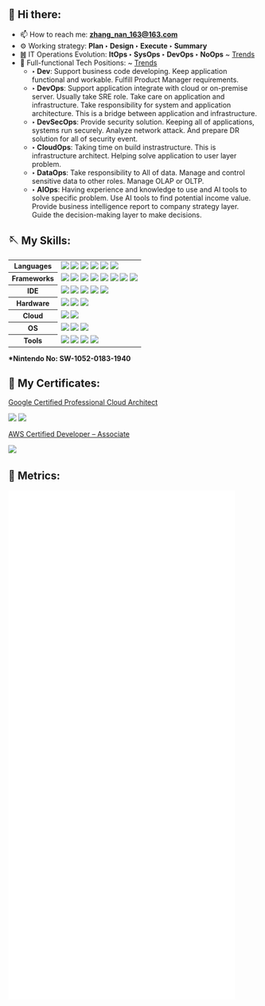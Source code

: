 ## 👋 Hi there:

- 📫 How to reach me: **zhang_nan_163@163.com**
- ⚙️ Working strategy: **Plan ‣ Design ‣ Execute ‣ Summary**
- ䷰ IT Operations Evolution: **ItOps ‣ SysOps ‣ DevOps ‣ NoOps**  ~ [Trends](https://www.bmc.com/blogs/itops-devops-and-noops-oh-my/)
- 💎 Full-functional Tech Positions: ~ [Trends](https://geekflare.com/what-is-sysops-dataops-devops-aiops-itops/#geekflare-toc-itops)
  + **‣ Dev**: Support business code developing. Keep application functional and workable. Fulfill Product Manager requirements.
  + **‣ DevOps**: Support application integrate with cloud or on-premise server. Usually take SRE role. Take care on application and infrastructure. Take responsibility for system and application architecture. This is a bridge between application and infrastructure.
  + **‣ DevSecOps**: Provide security solution. Keeping all of applications, systems run securely. Analyze network attack. And prepare DR solution for all of security event.
  + **‣ CloudOps**: Taking time on build instrastructure. This is infrastructure architect. Helping solve application to user layer problem.
  + **‣ DataOps**: Take responsibility to All of data. Manage and control sensitive data to other roles. Manage OLAP or OLTP.
  + **‣ AIOps**: Having experience and knowledge to use and AI tools to solve specific problem. Use AI tools to find potential income value. Provide business intelligence report to company strategy layer. Guide the decision-making layer to make decisions.
## 🪡 My Skills: 

<table>
  <tr>
    <th>Languages</th>
    <td><img src="https://img.shields.io/badge/JavaScript-323330?style=for-the-badge&logo=javascript&logoColor=F7DF1E" /> <img src="https://img.shields.io/badge/TypeScript-007ACC?style=for-the-badge&logo=typescript&logoColor=white"/> <img src="https://img.shields.io/badge/C%23-239120?style=for-the-badge&logo=c-sharp&logoColor=white" /> <img src="https://img.shields.io/badge/Dart-0175C2?style=for-the-badge&logo=dart&logoColor=white" /> <img src="https://img.shields.io/badge/Swift-FA7343?style=for-the-badge&logo=swift&logoColor=white" /> <img src="https://img.shields.io/badge/Kotlin-0095D5?style=for-the-badge&logo=kotlin&logoColor=white" /></td>
  </tr>
  <tr>
    <th>Frameworks</th>
    <td><img src="https://img.shields.io/badge/Node.js-339933?style=for-the-badge&logo=nodedotjs&logoColor=white" /> <img src="https://img.shields.io/badge/Tailwind_CSS-38B2AC?style=for-the-badge&logo=tailwind-css&logoColor=white" /> <img src="https://img.shields.io/badge/React-20232A?style=for-the-badge&logo=react&logoColor=61DAFB" /> <img src="hhttps://img.shields.io/badge/Docker-2CA5E0?style=for-the-badge&logo=docker&logoColor=white" /> <img src="https://img.shields.io/badge/Vite-B73BFE?style=for-the-badge&logo=vite&logoColor=FFD62E" /> <img src="https://img.shields.io/badge/Redux-593D88?style=for-the-badge&logo=redux&logoColor=white" /> <img src="https://img.shields.io/badge/Flutter-02569B?style=for-the-badge&logo=flutter&logoColor=white" /> <img src="https://img.shields.io/static/v1?style=for-the-badge&message=Tauri&color=222222&logo=Tauri&logoColor=FFC131&label=" /></td>
  </tr>
  <tr>
    <th>IDE</th>
    <td><img src="https://img.shields.io/badge/Visual_Studio_Code-0078D4?style=for-the-badge&logo=visual%20studio%20code&logoColor=white" /> <img src="https://img.shields.io/badge/Visual_Studio-5C2D91?style=for-the-badge&logo=visual%20studio&logoColor=white" /> <img src="https://img.shields.io/badge/Xcode-007ACC?style=for-the-badge&logo=Xcode&logoColor=white" /> <img src="	https://img.shields.io/badge/npm-CB3837?style=for-the-badge&logo=npm&logoColor=white" /> <img src="https://img.shields.io/badge/Android_Studio-3DDC84?style=for-the-badge&logo=android-studio&logoColor=white" /> </td>
  </tr>
  <tr>
    <th>Hardware</th>
    <td><img src="https://img.shields.io/badge/apple%20silicon-333333?style=for-the-badge&logo=apple&logoColor=white" /> <img src="https://img.shields.io/static/v1?style=for-the-badge&message=Republic+of+Gamers&color=FF0029&logo=Republic+of+Gamers&logoColor=FFFFFF&label=" /> <img src="https://img.shields.io/static/v1?style=for-the-badge&message=Nintendo+Switch&color=E60012&logo=Nintendo+Switch&logoColor=FFFFFF&label=" /></td>
  </tr>
  <tr>
    <th>Cloud</th>
    <td><img src="https://img.shields.io/badge/Amazon_AWS-FF9900?style=for-the-badge&logo=amazonaws&logoColor=white" /> <img src="https://img.shields.io/badge/Google_Cloud-4285F4?style=for-the-badge&logo=google-cloud&logoColor=white" /></td>
  </tr>
  <tr>
    <th>OS</th>
    <td><img src="https://img.shields.io/static/v1?style=for-the-badge&message=macOS&color=000000&logo=macOS&logoColor=FFFFFF&label=" /> <img src="https://img.shields.io/static/v1?style=for-the-badge&message=Windows+11&color=0078D4&logo=Windows+11&logoColor=FFFFFF&label=" /> <img src="https://img.shields.io/static/v1?style=for-the-badge&message=Kali+Linux&color=557C94&logo=Kali+Linux&logoColor=FFFFFF&label=" /></td>
  </tr>
  <tr>
    <th>Tools</th>
    <td><img src="https://img.shields.io/static/v1?style=for-the-badge&message=pnpm&color=222222&logo=pnpm&logoColor=F69220&label=" /> <img src="https://img.shields.io/static/v1?style=for-the-badge&message=Yarn&color=2C8EBB&logo=Yarn&logoColor=FFFFFF&label=" /> <img src="https://img.shields.io/static/v1?style=for-the-badge&message=NuGet&color=004880&logo=NuGet&logoColor=FFFFFF&label=" /> <img src="https://img.shields.io/static/v1?style=for-the-badge&message=Homebrew&color=222222&logo=Homebrew&logoColor=FBB040&label=" /></td>
  </tr>
</table>

**\*Nintendo No: SW-1052-0183-1940**
  
## 📜 My Certificates:

[Google Certified Professional Cloud Architect](https://www.credential.net/embed/67d515a0-747d-488f-95dc-23e811d4dc67)
<p float="left">
<img height="300" src="https://api.accredible.com/v1/frontend/credential_website_embed_image/badge/67495824" />
<img height="300" src="https://api.accredible.com/v1/frontend/credential_website_embed_image/certificate/67495824" />
</p>

[AWS Certified Developer – Associate](https://www.credly.com/badges/30adff81-800c-44df-a7ae-81dea14cc3d5/public_url)
<p float="left">
  <img height="300" src="https://images.credly.com/size/340x340/images/b9feab85-1a43-4f6c-99a5-631b88d5461b/image.png" />
</p>

## 🩻 Metrics:
![Metrics](https://raw.githubusercontent.com/Edward-Roshan/Edward-Roshan/main/github-metrics.svg)
